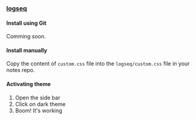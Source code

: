 ### [logseq](http://logseq.com)

#### Install using Git

Comming soon.

#### Install manually

Copy the content of `custom.css` file into the `logseq/custom.css` file in your notes repo.

#### Activating theme

1. Open the side bar
2. Click on dark theme
3. Boom! It's working
